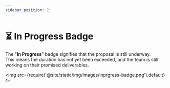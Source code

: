 ```yaml
---
sidebar_position: 2
---
```


# ⏳ In Progress Badge 

The "**In Progress**" badge signifies that the proposal is still underway. <br/> This means the duration has not yet been exceeded, and the team is still working on their promised deliverables.

<img src={require('@site/static/img/images/inprgress-badge.png').default} />
